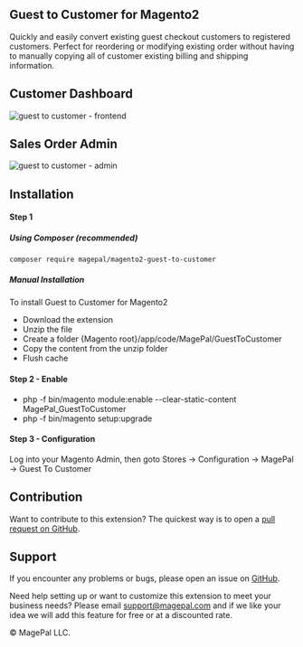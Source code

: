 ## Guest to Customer for Magento2

Quickly and easily convert existing guest checkout customers to registered customers. 
Perfect for reordering or modifying existing order without having to manually copying all of customer existing billing and shipping information.

## Customer Dashboard
![guest to customer - frontend](https://user-images.githubusercontent.com/1415141/34582810-438954f0-f163-11e7-83ad-c74844a1fbd4.gif)

## Sales Order Admin
![guest to customer - admin](https://user-images.githubusercontent.com/1415141/34582821-4e9f8882-f163-11e7-95fa-3022f240c276.gif)

## Installation

#### Step 1
##### Using Composer (recommended)

```
composer require magepal/magento2-guest-to-customer
```

##### Manual Installation
To install Guest to Customer for Magento2
 * Download the extension
 * Unzip the file
 * Create a folder {Magento root}/app/code/MagePal/GuestToCustomer
 * Copy the content from the unzip folder
 * Flush cache

#### Step 2 -  Enable
 * php -f bin/magento module:enable --clear-static-content MagePal_GuestToCustomer
 * php -f bin/magento setup:upgrade

#### Step 3 - Configuration
Log into your Magento Admin, then goto Stores -> Configuration -> MagePal -> Guest To Customer

Contribution
---
Want to contribute to this extension? The quickest way is to open a [pull request on GitHub](https://help.github.com/articles/using-pull-requests).


Support
---
If you encounter any problems or bugs, please open an issue on [GitHub](https://github.com/magepal/magento2-guest-to-customer/issues).

Need help setting up or want to customize this extension to meet your business needs? Please email support@magepal.com and if we like your idea we will add this feature for free or at a discounted rate.

© MagePal LLC.
